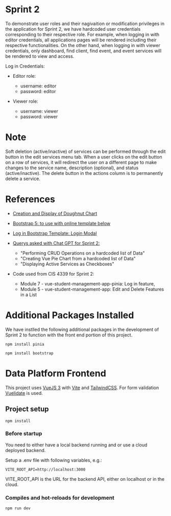 # Sprint 2

To demonstrate user roles and their nagivaition or modification privileges in the application
for Sprint 2, we have hardcoded user credentials corresponding to their respective role. For example,
when logging in with editor credentials, all applications pages will be rendered including their respective
functionalities. On the other hand, when logging in with viewer credentials, only dashboard, find client,
find event, and event services will be rendered to view and access.

Log in Credentials:
- Editor role:
    - username: editor
    - password: editor

- Viewer role:
    - username: viewer
    - password: viewer


# Note

Soft deletion (active/inactive) of services can be performed through the edit button in the 
edit services menu tab. When a user clicks on the edit button on a row of services, it will
redirect the user on a different page to make changes to the service name, description (optional),
and status (active/inactive). The delete button in the actions column is to permanently delete a service.


# References

- [Creation and Display of Doughnut Chart](https://www.chartjs.org/docs/latest/samples/other-charts/doughnut.html)

- [Bootstrap 5: to use with online template below](https://getbootstrap.com/)

- [Log in Bootstrap Template: Login Modal](https://mdbootstrap.com/docs/standard/extended/login/)

- [Querys asked with Chat GPT for Sprint 2:](https://openai.com/blog/chatgpt)
    - "Performing CRUD Operations on a hardcoded list of Data"
    - "Creating Vue Pie Chart from a hardcoded list of Data"
    - "Displaying Active Services as Checkboxes"

- Code used from CIS 4339 for Sprint 2:
    - Module 7 - vue-student-management-app-pinia: Log in feature, 
    - Module 5 - vue-student-management-app: Edit and Delete Features in a List


# Additional Packages Installed

We have instlled the following additional packages in the development of Sprint 2 to function with 
the front end portion of this project.

    npm install pinia
    
    npm install bootstrap


# Data Platform Frontend

This project uses [VueJS 3](https://vuejs.org/) with [Vite](https://vitejs.dev/) and [TailwindCSS](https://tailwindcss.com/).
For form validation [Vuelidate](https://vuelidate-next.netlify.app/) is used.

## Project setup

    npm install

### Before startup

You need to either have a local backend running and or use a cloud deployed backend.

Setup a .env file with following variables, e.g.:

    VITE_ROOT_API=http://localhost:3000

VITE_ROOT_API is the URL for the backend API, either on localhost or in the cloud.

### Compiles and hot-reloads for development

    npm run dev
